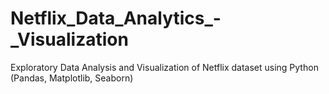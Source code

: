# Netflix_Data_Analytics_-_Visualization
Exploratory Data Analysis and Visualization of Netflix dataset using Python (Pandas, Matplotlib, Seaborn)
